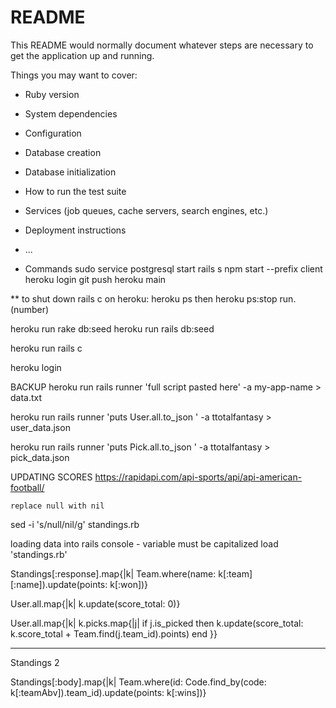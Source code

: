 # README

This README would normally document whatever steps are necessary to get the
application up and running.

Things you may want to cover:

* Ruby version

* System dependencies

* Configuration

* Database creation

* Database initialization

* How to run the test suite

* Services (job queues, cache servers, search engines, etc.)

* Deployment instructions

* ...
* Commands
sudo service postgresql start
rails s
npm start --prefix client
heroku login
git push heroku main

** to shut down rails c on heroku:
heroku ps
then
heroku ps:stop run.(number)


heroku run rake db:seed
heroku run rails db:seed

heroku run rails c

heroku login

BACKUP
heroku run rails runner 'full script pasted here' -a my-app-name > data.txt

 heroku run rails runner 'puts User.all.to_json '  -a ttotalfantasy > user_data.json

  heroku run rails runner 'puts Pick.all.to_json '  -a ttotalfantasy > pick_data.json


UPDATING SCORES
    https://rapidapi.com/api-sports/api/api-american-football/
    
    replace null with nil
 sed -i 's/null/nil/g' standings.rb


  loading data into rails console - variable must be capitalized
  load 'standings.rb'

Standings[:response].map{|k|  Team.where(name: k[:team][:name]).update(points: k[:won])}

User.all.map{|k| k.update(score_total: 0)}

 User.all.map{|k| k.picks.map{|j| if j.is_picked then k.update(score_total: k.score_total + Team.find(j.team_id).points) end }}


 *****
 Standings 2

 Standings[:body].map{|k| Team.where(id: Code.find_by(code: k[:teamAbv]).team_id).update(points: k[:wins])}